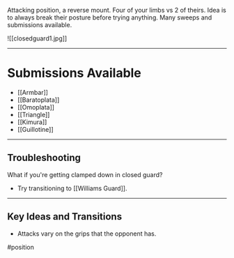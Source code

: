 Attacking position, a reverse mount. Four of your limbs vs 2 of theirs. Idea is to always break their posture before trying anything. Many sweeps and submissions available.

![[closedguard1.jpg]]

---
# Submissions Available

- [[Armbar]]
- [[Baratoplata]]
- [[Omoplata]]
- [[Triangle]]
- [[Kimura]]
- [[Guillotine]]

---
## Troubleshooting 

What if you're getting clamped down in closed guard?
- Try transitioning to [[Williams Guard]].




---
## Key Ideas and Transitions

- Attacks vary on the grips that the opponent has.


#position 